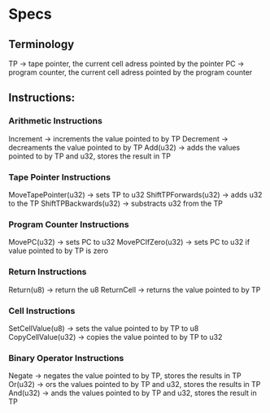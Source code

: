 # Specs
## Terminology
TP -> tape pointer, the current cell adress pointed by the pointer
PC -> program counter, the current cell adress pointed by the program counter

## Instructions: 
### Arithmetic Instructions
Increment -> increments the value pointed to by TP
Decrement -> decreaments the value pointed to by TP
Add(u32) -> adds the values pointed to by TP and u32, stores the result in TP

### Tape Pointer Instructions
MoveTapePointer(u32) -> sets TP to u32
ShiftTPForwards(u32) -> adds u32 to the TP
ShiftTPBackwards(u32) -> substracts u32 from the TP

### Program Counter Instructions
MovePC(u32) -> sets PC to u32
MovePCIfZero(u32) -> sets PC to u32 if value pointed to by TP is zero

### Return Instructions
Return(u8) -> return the u8
ReturnCell -> returns the value pointed to by TP

### Cell Instructions
SetCellValue(u8) -> sets the value pointed to by TP to u8
CopyCellValue(u32) -> copies the value pointed to by TP to u32

### Binary Operator Instructions
Negate -> negates the value pointed to by TP, stores the results in TP
Or(u32) -> ors the values pointed to by TP and u32, stores the results in TP
And(u32) -> ands the values pointed to by TP and u32, stores the result in TP

